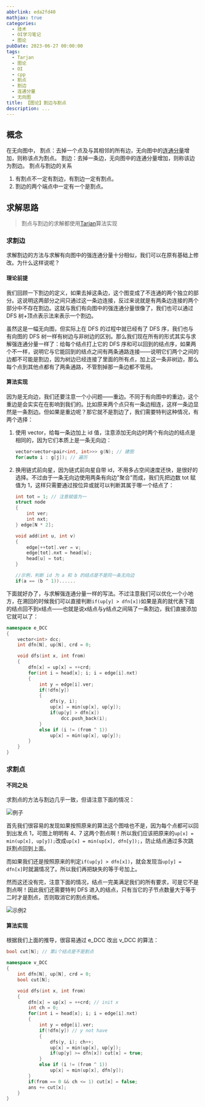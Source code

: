 ```yaml
---
abbrlink: eda2fd40
mathjax: true
categories:
  - 技术
  - OI学习笔记
  - 图论
pubDate: 2023-06-27 00:00:00
tags:
  - Tarjan
  - 图论
  - OI
  - cpp
  - 割点
  - 割边
  - 连通分量
  - 无向图
title: 【图论】割边与割点
description: ...
---
```


## 概念

在无向图中，
割点：去掉一个点及与其相邻的所有边，无向图中的[连通分量](https://www.saroprock.com/post/3a57de4f.html)增加，则称该点为割点。
割边：去掉一条边，无向图中的连通分量增加，则称该边为割边。
割点与割边的关系

1. 有割点不一定有割边，有割边一定有割点。
2. 割边的两个端点中一定有一个是割点。

## 求解思路

> 割点与割边的求解都使用[Tarjan](https://www.saroprock.com/tags/Tarjan/)算法实现

### 求割边

求解割边的方法与求解有向图中的强连通分量十分相似，我们可以在原有基础上修改。为什么这样说呢？

#### 理论前提

我们回顾一下割边的定义，如果去掉这条边，这个图变成了不连通的两个独立的部分。这说明这两部分之间只通过这一条边连接，反过来说就是有两条边连接的两个部分中不存在割边。这就与我们有向图中的强连通分量很像了，我们也可以通过 DFS 树+顶点表示法来表示一个割边。

虽然这是一幅无向图，但实际上在 DFS 的过程中就已经有了 DFS 序，我们也与有向图的 DFS 树一样有树边与非树边的区别。那么我们现在所有的形式其实与求解强连通分量一样了：给每个结点打上它的 DFS 序和可以回到的结点序，如果两个不一样，说明它与它能回到的结点之间有两条通路连接——说明它们两个之间的边都不可能是割边，因为树边已经连接了里面的所有点，加上这一条非树边，那么每个点到其他点都有了两条通路，不管割掉那一条边都不管用。

#### 算法实现

因为是无向边，我们还要注意一个小问题——重边。不同于有向图中的重边，这个重边是会实实在在影响到我们的。比如原来两个点只有一条边相连，这样一条边显然是一条割边。但如果是重边呢？那它就不是割边了，我们需要特判这种情况，有两个选择：

1. 使用 vector，给每一条边加上 id 值，注意添加无向边时两个有向边的结点是相同的，因为它们本质上是一条无向边：

   ```cpp
   vector<vector<pair<int, int>>> g(N); // 建图
   for(auto i : g[j]); // 遍历
   ```

2. 换用链式前向星，因为链式前向星自带 id，不用多占空间速度还快，是很好的选择。不过由于一条无向边使用两条有向边"聚合"而成，我们先把边数 tot 赋值为 1，这样只需要通过按位异或就可以判断其属于哪一个结点了：

   ```cpp
   int tot = 1; // 注意赋值为一
   struct node
   {
       int ver;
       int nxt;
   } edge[N * 2];

   void add(int u, int v)
   {
       edge[++tot].ver = v;
       edge[tot].nxt = head[u];
       head[u] = tot;
   }

   //示例，判断 id 为 a 和 b 的结点是不是同一条无向边
   if(a == (b ^ 1))......
   ```

下面就好办了，与求解强连通分量一样的写法。不过注意我们可以优化一个小地方，在溯回的时候我们可以直接判断`if(up[y] > dfn[x])`如果是真的就代表下面的结点回不到x结点——也就是说x结点与y结点之间隔了一条割边，我们直接添加它就可以了：

```cpp
namespace e_DCC
{
    vector<int> dcc;
    int dfn[N], up[N], crd = 0;

    void dfs(int x, int from)
    {
        dfn[x] = up[x] = ++crd;
        for(int i = head[x]; i; i = edge[i].nxt)
        {
            int y = edge[i].ver;
            if(!dfn[y])
            {
                dfs(y, i);
                up[x] = min(up[x], up[y]);
                if(up[y] > dfn[x])
                    dcc.push_back(i);
            }
            else if (i != (from ^ 1))
                up[x] = min(up[x], up[y]);
        }
    }
}
```

### 求割点

#### 不同之处

求割点的方法与割边几乎一致，但请注意下面的情况：

![例子](https://img1.imgtp.com/2023/06/27/TmLIqPx7.png)

首先我们很容易的发现如果按照原来的算法这个图啥也不是，因为每个点都可以回到出发点 1，可图上明明有 4、7 这两个割点啊！所以我们应该把原来的`up[x] = min(up[x], up[y]);`改成`up[x] = min(up[x], dfn[y]);`，防止结点通过多次跳跃割点回到上面。

而如果我们还是按照原来的判定`if(up[y] > dfn[x])`，就会发现当`up[y] = dfn[x]`时就漏情况了。所以我们再把缺失的等于号加上。

然而这还没有完，注意下面的情况，结点一完美满足我们的所有要求，可是它不是割点啊！因此我们还需要特判 DFS 进入的结点，只有当它的子节点数量大于等于二时才是割点，否则取消它的割点资格。

![示例2](https://img1.imgtp.com/2023/06/27/Cdl8IYev.png)

#### 算法实现

根据我们上面的推导，很容易通过 e_DCC 改出 v_DCC 的算法：

```cpp
bool cut[N]; // 第i个结点是不是割点

namespace v_DCC
{
    int dfn[N], up[N], crd = 0;
    bool cut[N];

    void dfs(int x, int from)
    {
        dfn[x] = up[x] = ++crd; // init x
        int ch = 0;
        for(int i = head[x]; i; i = edge[i].nxt)
        {
            int y = edge[i].ver;
            if(!dfn[y]) // y not have
            {
                dfs(y, i); ch++;
                up[x] = min(up[x], up[y]);
                if(up[y] >= dfn[x]) cut[x] = true;
            }
            else if (i != (from ^ 1))
                up[x] = min(up[x], dfn[y]);
        }
        if(from == 0 && ch <= 1) cut[x] = false;
        ans += cut[x];
    }
}
```
